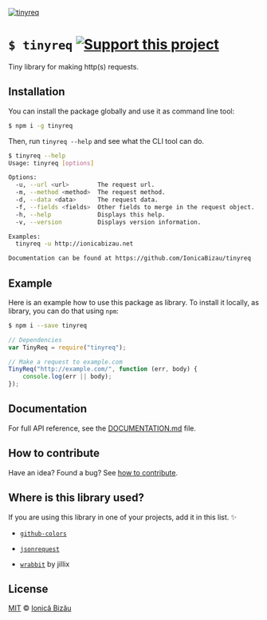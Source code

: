 [![tinyreq](http://i.imgur.com/FEAaOq2.png)](#)

# `$ tinyreq` [![Support this project][donate-now]][paypal-donations]

Tiny library for making http(s) requests.

## Installation

You can install the package globally and use it as command line tool:

```sh
$ npm i -g tinyreq
```

Then, run `tinyreq --help` and see what the CLI tool can do.

```sh
$ tinyreq --help
Usage: tinyreq [options]

Options:
  -u, --url <url>        The request url.                            
  -m, --method <method>  The request method.                         
  -d, --data <data>      The request data.                           
  -f, --fields <fields>  Other fields to merge in the request object.
  -h, --help             Displays this help.                         
  -v, --version          Displays version information.               

Examples:
  tinyreq -u http://ionicabizau.net

Documentation can be found at https://github.com/IonicaBizau/tinyreq
```

## Example

Here is an example how to use this package as library. To install it locally, as library, you can do that using `npm`:

```sh
$ npm i --save tinyreq
```

```js
// Dependencies
var TinyReq = require("tinyreq");

// Make a request to example.com
TinyReq("http://example.com/", function (err, body) {
    console.log(err || body);
});
```

## Documentation

For full API reference, see the [DOCUMENTATION.md][docs] file.

## How to contribute
Have an idea? Found a bug? See [how to contribute][contributing].

## Where is this library used?
If you are using this library in one of your projects, add it in this list. :sparkles:

 - [`github-colors`](https://github.com/IonicaBizau/github-colors)

 - [`jsonrequest`](https://github.com/IonicaBizau/node-jsonrequest)

 - [`wrabbit`](https://github.com/jillix/wrabbit) by jillix

## License

[MIT][license] © [Ionică Bizău][website]

[paypal-donations]: https://www.paypal.com/cgi-bin/webscr?cmd=_s-xclick&hosted_button_id=RVXDDLKKLQRJW
[donate-now]: http://i.imgur.com/6cMbHOC.png

[license]: http://showalicense.com/?fullname=Ionic%C4%83%20Biz%C4%83u%20%3Cbizauionica%40gmail.com%3E%20(http%3A%2F%2Fionicabizau.net)&year=2015#license-mit
[website]: http://ionicabizau.net
[contributing]: /CONTRIBUTING.md
[docs]: /DOCUMENTATION.md